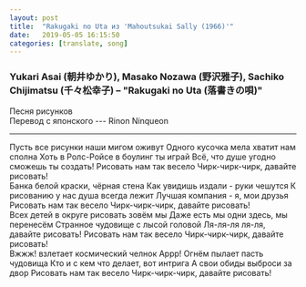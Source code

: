 ```yaml
---
layout: post
title:  "Rakugaki no Uta из 'Mahoutsukai Sally (1966)'"
date:   2019-05-05 16:15:50
categories: [translate, song]
---
```


### Yukari Asai (朝井ゆかり), Masako Nozawa (野沢雅子), Sachiko Chijimatsu (千々松幸子) &ndash; "Rakugaki no Uta (落書きの唄)"

Песня рисунков  
Перевод с японского --- Rinon Ninqueon<br>
<hr>
Пусть все рисунки наши мигом оживут  
Одного кусочка мела хватит нам сполна  
Хоть в Ролс-Ройсе в боулинг ты играй  
Всё, что душе угодно сможешь ты создать!  
Рисовать нам так весело  
Чирк-чирк-чирк, давайте рисовать!  
<br>
Банка белой краски, чёрная стена
Как увидишь издали - руки чешутся  
К рисованию у нас душа всегда лежит  
Лучшая компания - я, мои друзья  
Рисовать нам так весело  
Чирк-чирк-чирк, давайте рисовать!  
<br>
Всех детей в округе рисовать зовём мы  
Даже есть мы одни здесь, мы перенесём  
Странное чудовище с лысой головой  
Ля-ля-ля ля-ля, давайте рисовать!  
Рисовать нам так весело  
Чирк-чирк-чирк, давайте рисовать!  
<br>
Вжжж! взлетает космический челнок  
Аррр! Огнём пылает пасть чудовища  
Кто и с кем что делает, вот интрига  
А свои обиды выброси за двор  
Рисовать нам так весело  
Чирк-чирк-чирк, давайте рисовать!  
<br><br><br><br><br>